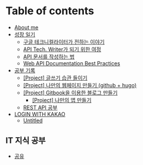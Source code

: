 # Table of contents

* [About me](README.md)
* [성장 일기](untitled/README.md)
  * [구글 테크니컬라이터가 전하는 이야기](untitled/google-techwriter.md)
  * [API Tech. Writer가 되기 위한 여정](untitled/to-become-techwriter.md)
  * [API 문서를 작성하는 법](untitled/how-to-write-api-docs.md)
  * [Web API Documentation Best Practices](untitled/web-api-documentation-best-practices.md)
* [공부 기록](today-i-learned/README.md)
  * [\[Project\] 글쓰기 습관 들이기](today-i-learned/untitled-1.md)
  * [\[Project\] 나만의 웹페이지 만들기 \(github + hugo\)](today-i-learned/hugo.md)
  * [\[Project\] Gitbook을 이용한 블로그 만들기](today-i-learned/undefined/README.md)
    * [\[Project\] 나만의 앱 만들기](today-i-learned/undefined/project.md)
  * [REST API 공부](today-i-learned/rest-api.md)
* [LOGIN WITH KAKAO](login-with-kakao/README.md)
  * [Untitled](login-with-kakao/untitled.md)

## IT 지식 공부

* [공유](it/undefined.md)

